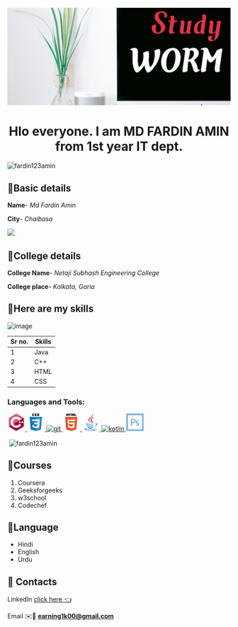 
![image](https://github.com/Fardin123amin/Day-3/blob/main/Screenshot_2021-10-02-01-53-17-12_99c04817c0de5652397fc8b56c3b3817.jpg)




<h1 align="center">Hlo everyone. I am MD FARDIN AMIN from 1st year IT dept.</h1>

<p align="left"> <img src="https://komarev.com/ghpvc/?username=fardin123amin&label=Profile%20views&color=0e75b6&style=flat" alt="fardin123amin" /> </p>


## 💫Basic details 
**Name**- *Md Fardin Amin* 

**City**- *Chaibasa* 

<img src="https://img.icons8.com/office/16/000000/city-hall.png"/> 

## 💫College details
**College Name**- *Netaji Subhash Engineering College*

**College place**- *Kolkata, Garia*

## 💫Here are my skills 
![image](https://github.com/Fardin123amin/profile/blob/main/giphy%20(2).webp)


|Sr no.| Skills|
|---|---|
|1|Java|
|2|C++|
|3|HTML|
|4|CSS|

<h3 align="left">Languages and Tools:</h3>
<p align="left"> <a href="https://www.w3schools.com/cpp/" target="_blank"> <img src="https://raw.githubusercontent.com/devicons/devicon/master/icons/cplusplus/cplusplus-original.svg" alt="cplusplus" width="40" height="40"/> </a> <a href="https://www.w3schools.com/css/" target="_blank"> <img src="https://raw.githubusercontent.com/devicons/devicon/master/icons/css3/css3-original-wordmark.svg" alt="css3" width="40" height="40"/> </a> <a href="https://git-scm.com/" target="_blank"> <img src="https://www.vectorlogo.zone/logos/git-scm/git-scm-icon.svg" alt="git" width="40" height="40"/> </a> <a href="https://www.w3.org/html/" target="_blank"> <img src="https://raw.githubusercontent.com/devicons/devicon/master/icons/html5/html5-original-wordmark.svg" alt="html5" width="40" height="40"/> </a> <a href="https://www.java.com" target="_blank"> <img src="https://raw.githubusercontent.com/devicons/devicon/master/icons/java/java-original.svg" alt="java" width="40" height="40"/> </a> <a href="https://kotlinlang.org" target="_blank"> <img src="https://www.vectorlogo.zone/logos/kotlinlang/kotlinlang-icon.svg" alt="kotlin" width="40" height="40"/> </a> <a href="https://www.photoshop.com/en" target="_blank"> <img src="https://raw.githubusercontent.com/devicons/devicon/master/icons/photoshop/photoshop-line.svg" alt="photoshop" width="40" height="40"/> </a> </p>


<p>&nbsp;<img align="center" src="https://github-readme-stats.vercel.app/api?username=fardin123amin&show_icons=true&locale=en" alt="fardin123amin" /></p>


## 💫Courses 
1. Coursera 
2. Geeksforgeeks
3. w3school 
4. Codechef 

## 💫Language
- Hindi 
- English
- Urdu 

## 💫 Contacts
LinkedIn [click here 👈](https://www.linkedin.com/in/md-fardin-amin-7aa593222)

Email ✉️📨    **earning1k00@gmail.com**
